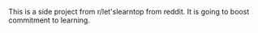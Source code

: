 This is a side project from r/let'slearntop from reddit. It is going to boost commitment to learning.